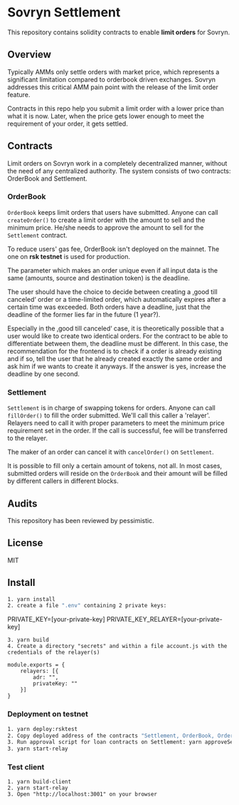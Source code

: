 # Sovryn Settlement

This repository contains solidity contracts to enable **limit orders** for Sovryn.

## Overview

Typically AMMs only settle orders with market price, which represents a significant limitation compared to orderbook driven exchanges. Sovryn addresses this critical AMM pain point with the release of the limit order feature.

Contracts in this repo help you submit a limit order with a lower price than what it is now. Later, when the price gets lower enough to meet the requirement of your order, it gets settled.


## Contracts
Limit orders on Sovryn work in a completely decentralized manner, without the need of any centralized authority. The system consists of two contracts: OrderBook and Settlement.

### OrderBook
`OrderBook` keeps limit orders that users have submitted. Anyone can call `createOrder()` to create a limit order with the amount to sell and the minimum price. He/she needs to approve the amount to sell for the `Settlement` contract.

To reduce users' gas fee, OrderBook isn't deployed on the mainnet. The one on **rsk testnet** is used for production.


The parameter which makes an order unique even if all input data is the same (amounts, source and destination token) is the deadline.

The user should have the choice to decide between creating a ‚good till canceled‘ order or a time-limited order, which automatically expires after a certain time was exceeded. Both orders have a deadline, just that the deadline of the former lies far in the future (1 year?).

Especially in the ‚good till canceled‘  case, it is theoretically possible that a user would like to create two identical orders. For the contract to be able to differentiate between them, the deadline must be different. In this case, the recommendation for the frontend is to check if a order is already existing and if so, tell the user that he already created exactly the same order and ask him if we wants to create it anyways. If the answer is yes, increase the deadline by one second.



### Settlement
`Settlement` is in charge of swapping tokens for orders. Anyone can call `fillOrder()` to fill the order submitted. We'll call this caller a 'relayer'. Relayers need to call it with proper parameters to meet the minimum price requirement set in the order. If the call is successful, fee will be transferred to the relayer.

The maker of an order can cancel it with `cancelOrder()` on `Settlement`.

It is possible to fill only a certain amount of tokens, not all. In most cases, submitted orders will reside on the `OrderBook` and their amount will be filled by different callers in different blocks.



## Audits
This repository has been reviewed by pessimistic. 


## License
MIT

## Install

```sh
1. yarn install
2. create a file ".env" containing 2 private keys: 
```
PRIVATE_KEY=[your-private-key]
PRIVATE_KEY_RELAYER=[your-private-key]
```
3. yarn build
4. Create a directory "secrets" and within a file account.js with the credentials of the relayer(s)

module.exports = {
    relayers: [{
        adr: "",
        privateKey: ""
    }]
}

```

### Deployment on testnet

```sh
1. yarn deploy:rsktest
2. Copy deployed address of the contracts "Settlement, OrderBook, OrderBookMargin" into the config file "src/config/testnet.js"
3. Run approval script for loan contracts on Settlement: yarn approveSettlement:testnet
3. yarn start-relay
```

### Test client
```
1. yarn build-client
2. yarn start-relay
3. Open "http://localhost:3001" on your browser
```